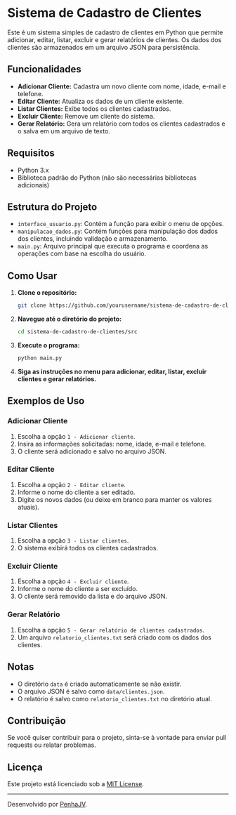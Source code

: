 # Sistema de Cadastro de Clientes

Este é um sistema simples de cadastro de clientes em Python que permite adicionar, editar, listar, excluir e gerar relatórios de clientes. Os dados dos clientes são armazenados em um arquivo JSON para persistência.

## Funcionalidades

- **Adicionar Cliente:** Cadastra um novo cliente com nome, idade, e-mail e telefone.
- **Editar Cliente:** Atualiza os dados de um cliente existente.
- **Listar Clientes:** Exibe todos os clientes cadastrados.
- **Excluir Cliente:** Remove um cliente do sistema.
- **Gerar Relatório:** Gera um relatório com todos os clientes cadastrados e o salva em um arquivo de texto.

## Requisitos

- Python 3.x
- Biblioteca padrão do Python (não são necessárias bibliotecas adicionais)

## Estrutura do Projeto

- `interface_usuario.py`: Contém a função para exibir o menu de opções.
- `manipulacao_dados.py`: Contém funções para manipulação dos dados dos clientes, incluindo validação e armazenamento.
- `main.py`: Arquivo principal que executa o programa e coordena as operações com base na escolha do usuário.

## Como Usar

1. **Clone o repositório:**

    ```bash
    git clone https://github.com/yourusername/sistema-de-cadastro-de-clientes.git
    ```

2. **Navegue até o diretório do projeto:**

    ```bash
    cd sistema-de-cadastro-de-clientes/src
    ```

3. **Execute o programa:**

    ```bash
    python main.py
    ```

4. **Siga as instruções no menu para adicionar, editar, listar, excluir clientes e gerar relatórios.**

## Exemplos de Uso

### Adicionar Cliente

1. Escolha a opção `1 - Adicionar cliente`.
2. Insira as informações solicitadas: nome, idade, e-mail e telefone.
3. O cliente será adicionado e salvo no arquivo JSON.

### Editar Cliente

1. Escolha a opção `2 - Editar cliente`.
2. Informe o nome do cliente a ser editado.
3. Digite os novos dados (ou deixe em branco para manter os valores atuais).

### Listar Clientes

1. Escolha a opção `3 - Listar clientes`.
2. O sistema exibirá todos os clientes cadastrados.

### Excluir Cliente

1. Escolha a opção `4 - Excluir cliente`.
2. Informe o nome do cliente a ser excluído.
3. O cliente será removido da lista e do arquivo JSON.

### Gerar Relatório

1. Escolha a opção `5 - Gerar relatório de clientes cadastrados`.
2. Um arquivo `relatorio_clientes.txt` será criado com os dados dos clientes.

## Notas

- O diretório `data` é criado automaticamente se não existir.
- O arquivo JSON é salvo como `data/clientes.json`.
- O relatório é salvo como `relatorio_clientes.txt` no diretório atual.

## Contribuição

Se você quiser contribuir para o projeto, sinta-se à vontade para enviar pull requests ou relatar problemas.

## Licença

Este projeto está licenciado sob a [MIT License](LICENSE).

---

Desenvolvido por [PenhaJV](https://github.com/PenhaJV).
